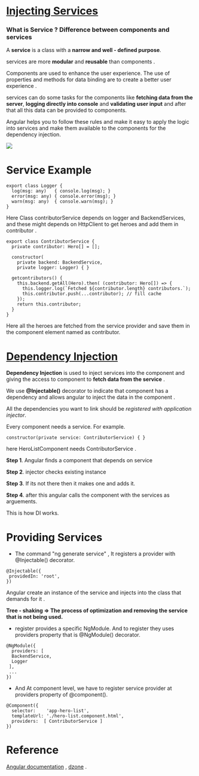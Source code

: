 # <u>Injecting Services</u>



### What is Service ?  Difference between components and services



A **service** is a class with a **narrow and well - defined purpose**. 

services are more **modular** and **reusable** than components .

Components are used to enhance the user experience. The use of properties and methods for data binding are to create a better user experience .

services can do some tasks for the components like **fetching data from the server**, **logging directly into console** and **validating user input** and after that all this data can be provided to components.



Angular helps you to follow these rules and make it easy to apply the logic into services and make them available to the components for the dependency injection.



![](https://i.imgur.com/gu2ykb6.png)

# Service Example



````tsx
export class Logger {
  log(msg: any)   { console.log(msg); }
  error(msg: any) { console.error(msg); }
  warn(msg: any)  { console.warn(msg); }
}
````



Here Class contributorService depends on logger and BackendServices, and  these might depends on HttpClient to get heroes and add them in contributor .



````tsx
export class ContributorService {
  private contributor: Hero[] = [];

  constructor(
    private backend: BackendService,
    private logger: Logger) { }

  getcontributors() {
    this.backend.getAll(Hero).then( (contributor: Hero[]) => {
      this.logger.log(`Fetched ${contributor.length} contributors.`);
      this.contributor.push(...contributor); // fill cache
    });
    return this.contributor;
  }
}
````



Here all the heroes are fetched from the service provider and save them in the component element named as contributor.



# <u>Dependency Injection</u>



**Dependency Injection** is used to inject services into the component and giving the access to component to **fetch data from the service** .

We use **@Injectable()** decorator to indicate that component has a dependency and allows angular to inject the data in the component .

All the dependencies you want to link should be *registered with application injector*.



Every component needs a service. For example.

````tsx
constructor(private service: ContributorService) { }
````



here HeroListComponent needs ContributorService .



**Step 1**. Angular finds a component that depends on service

**Step 2**. injector checks existing instance

**Step 3**. If its not there then it makes one and adds it.

**Step 4**. after this angular calls the component with the services as arguements.



This is how DI works.



# Providing Services



-  The command "ng generate service" , It registers a provider with @Injectable() decorator.

  ````tsx
  @Injectable({
   providedIn: 'root',
  })
  ````

  Angular create an instance of the service and injects into the class that demands for it .

  

  **Tree - shaking =>  The process of optimization and removing the service that is not being used.**



- register provides a specific NgModule. And to register they uses providers property that is @NgModule() decorator.

```` tsx
@NgModule({
  providers: [
  BackendService,
  Logger
 ],
 ...
})
````



-  And At component level, we have to register service provider at providers property of @component().

```` tsx
@Component({
  selector:    'app-hero-list',
  templateUrl: './hero-list.component.html',
  providers:  [ ContributorService ]
})
````





# Reference



[Angular documentation](https://angular.io/guide/architecture-services#introduction-to-services-and-dependency-injection) , [dzone](https://dzone.com/articles/what-is-a-service-in-angular-js-why-to-use-it) .